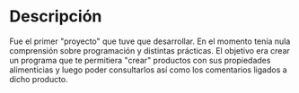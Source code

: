 # Descripción
Fue el primer "proyecto" que tuve que desarrollar. En el momento tenía nula comprensión sobre programación y distintas prácticas.
El objetivo era crear un programa que te permitiera "crear" productos con sus propiedades alimenticias y luego poder consultarlos así como los comentarios ligados a dicho producto.
